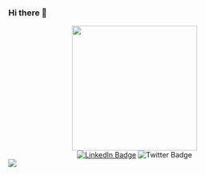 ### Hi there 👋

<div id="header" align="center">
  <img src="https://media.giphy.com/media/68BuPwhY3moYZWdfJy/giphy.gif" width="250"/>
</div>

<div id="badges" align="center">
  <a href="https://www.linkedin.com/in/özgenur-yıldız-793b581a8/"><img src="https://img.shields.io/badge/LinkedIn-blue?style=for-the-badge&logo=linkedin&logoColor=white" alt="LinkedIn Badge"/></a>
  <img src="https://img.shields.io/badge/Twitter-blue?style=for-the-badge&logo=twitter&logoColor=white" alt="Twitter Badge"/>
</div>
<div align="center">
<img  src="https://komarev.com/ghpvc/?username=ozgenurryildiz&style=flat-square&color=blue" alt=""/>
  </div>
<div>
  <img src="https://github-readme-stats.vercel.app/api?username=anuraghazra&show_icons=true&theme=nightowl"/>
</div>
